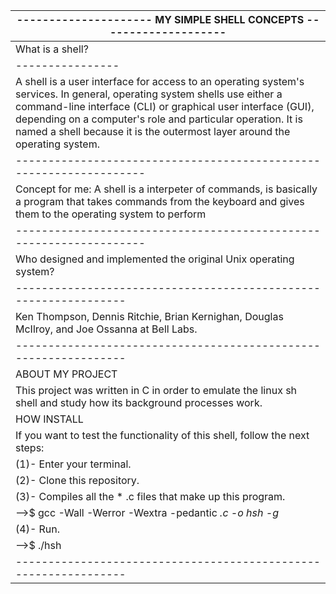|--------------------- MY SIMPLE SHELL CONCEPTS --------------------|
|-------------------------------------------------------------------|
|What is a shell?|
|----------------|
|A shell is a user interface for access to an operating system's services. In general, operating system shells use either a command-line interface (CLI) or graphical user interface (GUI), depending on a computer's role and particular operation. It is named a shell because it is the outermost layer around the operating system.
|-------------------------------------------------------------------|
|Concept for me: A shell is a interpeter of commands, is basically a program that takes commands from the keyboard and gives them to the operating system to perform
|-------------------------------------------------------------------|
|Who designed and implemented the original Unix operating system?|
|----------------------------------------------------------------|
|Ken Thompson, Dennis Ritchie, Brian Kernighan, Douglas McIlroy, and Joe Ossanna at Bell Labs.
|----------------------------------------------------------------|
|ABOUT MY PROJECT
|This project was written in C in order to emulate the linux sh shell and study how its background processes work.
|HOW INSTALL
|If you want to test the functionality of this shell, follow the next steps:
|(1)- Enter your terminal.
|(2)- Clone this repository.
|(3)- Compiles all the * .c files that make up this program.
|-->$ gcc -Wall -Werror -Wextra -pedantic *.c -o hsh -g*|
|(4)- Run.
|-->$ ./hsh
|----------------------------------------------------------------|

